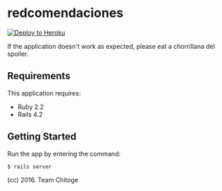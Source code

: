 redcomendaciones
================

[![Deploy to Heroku](https://www.herokucdn.com/deploy/button.png)](https://heroku.com/deploy)

If the application doesn't work as expected, please eat a chorrillana del spoiler.

Requirements
------------

This application requires:

- Ruby 2.2
- Rails 4.2

Getting Started
---------------

Run the app by entering the command:

`$ rails server`


(cc) 2016. Team Chitoge